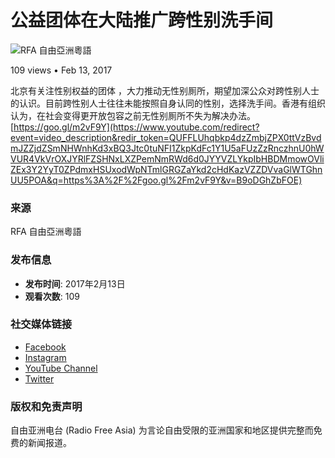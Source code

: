 # 公益团体在大陆推广跨性别洗手间

![RFA 自由亞洲粵語](https://i.ytimg.com/an/nfXn5NB7hh9rn1nfIt4g4Q/featured_channel.jpg?v=585a914c)

109 views • Feb 13, 2017

北京有关注性别权益的团体 ，大力推动无性别厠所，期望加深公众对跨性别人士的认识。目前跨性别人士往往未能按照自身认同的性别，选择洗手间。香港有组织认为，在社会变得更开放包容之前无性别厠所不失为解决办法。 [https://goo.gl/m2vF9Y](https://www.youtube.com/redirect?event=video_description&redir_token=QUFFLUhqbkp4dzZmbjZPX0ttVzBvdmJZZjdZSmNHWnhKd3xBQ3Jtc0tuNFI1ZkpKdFc1Y1U5aFUzZzRnczhnU0hWVUR4VkVrOXJYRlFZSHNxLXZPemNmRWd6d0JYYVZLYkpIbHBDMmowOVliZEx3Y2YyT0ZPdmxHSUxodWpNTmlGRGZaYkd2cHdKazVZZDVvaGlWTGhnUU5POA&q=https%3A%2F%2Fgoo.gl%2Fm2vF9Y&v=B9oDGhZbFOE)

### 来源
RFA 自由亞洲粵語

### 发布信息
- **发布时间**: 2017年2月13日
- **观看次数**: 109

### 社交媒体链接
- [Facebook](https://www.facebook.com/cantonese.rfa)
- [Instagram](https://www.instagram.com/rfacantonese/)
- [YouTube Channel](http://www.youtube.com/user/cantoneseRFA)
- [Twitter](https://twitter.com/cantonese)

### 版权和免责声明
自由亚洲电台 (Radio Free Asia) 为言论自由受限的亚洲国家和地区提供完整而免费的新闻报道。
<!-- tcd_original_link https://www.youtube.com/watch?v=B9oDGhZbFOE -->
